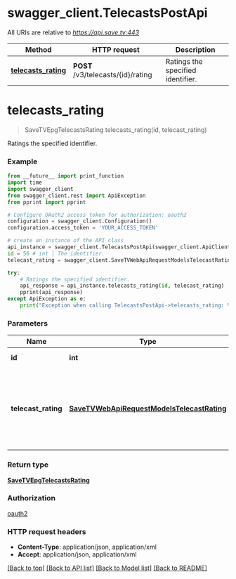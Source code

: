 # swagger_client.TelecastsPostApi

All URIs are relative to *https://api.save.tv:443*

Method | HTTP request | Description
------------- | ------------- | -------------
[**telecasts_rating**](TelecastsPostApi.md#telecasts_rating) | **POST** /v3/telecasts/{id}/rating | Ratings the specified identifier.


# **telecasts_rating**
> SaveTVEpgTelecastsRating telecasts_rating(id, telecast_rating)

Ratings the specified identifier.

### Example
```python
from __future__ import print_function
import time
import swagger_client
from swagger_client.rest import ApiException
from pprint import pprint

# Configure OAuth2 access token for authorization: oauth2
configuration = swagger_client.Configuration()
configuration.access_token = 'YOUR_ACCESS_TOKEN'

# create an instance of the API class
api_instance = swagger_client.TelecastsPostApi(swagger_client.ApiClient(configuration))
id = 56 # int | The identifier.
telecast_rating = swagger_client.SaveTVWebApiRequestModelsTelecastRating() # SaveTVWebApiRequestModelsTelecastRating | The rating for the telecast. The allowed range for the rating is between 1 and 5.

try:
    # Ratings the specified identifier.
    api_response = api_instance.telecasts_rating(id, telecast_rating)
    pprint(api_response)
except ApiException as e:
    print("Exception when calling TelecastsPostApi->telecasts_rating: %s\n" % e)
```

### Parameters

Name | Type | Description  | Notes
------------- | ------------- | ------------- | -------------
 **id** | **int**| The identifier. | 
 **telecast_rating** | [**SaveTVWebApiRequestModelsTelecastRating**](SaveTVWebApiRequestModelsTelecastRating.md)| The rating for the telecast. The allowed range for the rating is between 1 and 5. | 

### Return type

[**SaveTVEpgTelecastsRating**](SaveTVEpgTelecastsRating.md)

### Authorization

[oauth2](../README.md#oauth2)

### HTTP request headers

 - **Content-Type**: application/json, application/xml
 - **Accept**: application/json, application/xml

[[Back to top]](#) [[Back to API list]](../README.md#documentation-for-api-endpoints) [[Back to Model list]](../README.md#documentation-for-models) [[Back to README]](../README.md)

